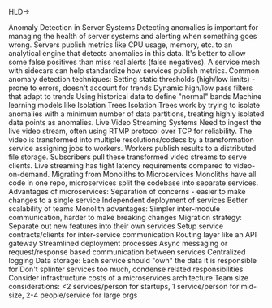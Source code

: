 HLD->

Anomaly Detection in Server Systems
Detecting anomalies is important for managing the health of server systems and alerting when something goes wrong.
Servers publish metrics like CPU usage, memory, etc. to an analytical engine that detects anomalies in this data.
It's better to allow some false positives than miss real alerts (false negatives).
A service mesh with sidecars can help standardize how services publish metrics.
Common anomaly detection techniques:
Setting static thresholds (high/low limits) - prone to errors, doesn't account for trends
Dynamic high/low pass filters that adapt to trends
Using historical data to define "normal" bands
Machine learning models like Isolation Trees
Isolation Trees work by trying to isolate anomalies with a minimum number of data partitions, treating highly isolated data points as anomalies.
Live Video Streaming Systems
Need to ingest the live video stream, often using RTMP protocol over TCP for reliability.
The video is transformed into multiple resolutions/codecs by a transformation service assigning jobs to workers.
Workers publish results to a distributed file storage.
Subscribers pull these transformed video streams to serve clients.
Live streaming has tight latency requirements compared to video-on-demand.
Migrating from Monoliths to Microservices
Monoliths have all code in one repo, microservices split the codebase into separate services.
Advantages of microservices:
Separation of concerns - easier to make changes to a single service
Independent deployment of services
Better scalability of teams
Monolith advantages: Simpler inter-module communication, harder to make breaking changes
Migration strategy:
Separate out new features into their own services
Setup service contracts/clients for inter-service communication
Routing layer like an API gateway
Streamlined deployment processes
Async messaging or request/response based communication between services
Centralized logging
Data storage: Each service should "own" the data it is responsible for
Don't splinter services too much, condense related responsibilities
Consider infrastructure costs of a microservices architecture
Team size considerations: <2 services/person for startups, 1 service/person for mid-size, 2-4 people/service for large orgs